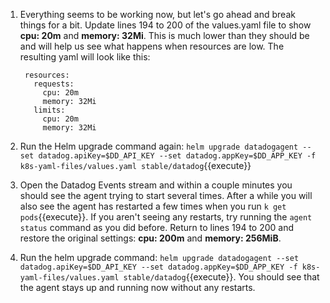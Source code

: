 1. Everything seems to be working now, but let's go ahead and break things for a bit. Update lines 194 to 200 of the values.yaml file to show **cpu: 20m** and **memory: 32Mi**. This is much lower than they should be and will help us see what happens when resources are low.
    The resulting yaml will look like this:
    
        resources: 
          requests:
            cpu: 20m
            memory: 32Mi
          limits:
            cpu: 20m
            memory: 32Mi

1. Run the Helm upgrade command again: `helm upgrade datadogagent --set datadog.apiKey=$DD_API_KEY --set datadog.appKey=$DD_APP_KEY -f k8s-yaml-files/values.yaml stable/datadog`{{execute}}
1. Open the Datadog Events stream and within a couple minutes you should see the agent trying to start several times. After a while you will also see the agent has restarted a few times when you run `k get pods`{{execute}}. If you aren't seeing any restarts, try running the `agent status` command as you did before. Return to lines 194 to 200 and restore the original settings: **cpu: 200m** and **memory: 256MiB**.
1. Run the helm upgrade command: `helm upgrade datadogagent --set datadog.apiKey=$DD_API_KEY --set datadog.appKey=$DD_APP_KEY -f k8s-yaml-files/values.yaml stable/datadog`{{execute}}. You should see that the agent stays up and running now without any restarts.
